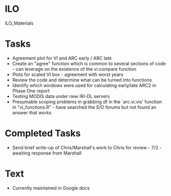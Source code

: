 ILO
===

ILO_Materials


Tasks 
=== 
* Agreement plot for VI and ARC early / ARC late 
* Create an "agree" function which is common to several sections of code - can leverage on the existence of the vi.compare function 
* Plots for scaled VI box - agreement with worst years 
* Review the code and determine what can be turned into functions 
* Identify which windows were used for calculating early/late ARC2 in Phase One report 
* Testing MODIS data under new IRI-DL servers
* Presumable scoping problems in grabbing df in the `arc.vi.vis' function in "vi_functions.R" - have searched the S/O forums but not found an answer that works

Completed Tasks
=== 
* Send brief write-up of Chris/Marshall's work to Chris for review - 7/2 - awaiting response from Marshall  



Text
===
* Currently maintained in Google docs 
